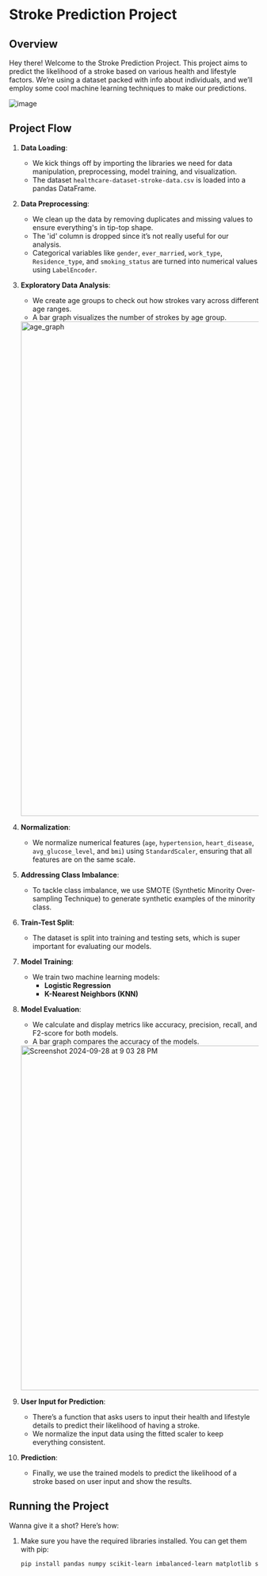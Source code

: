 # Stroke Prediction Project

## Overview

Hey there! Welcome to the Stroke Prediction Project. This project aims to predict the likelihood of a stroke based on various health and lifestyle factors. We’re using a dataset packed with info about individuals, and we’ll employ some cool machine learning techniques to make our predictions.

![image](https://github.com/user-attachments/assets/0274e398-2e57-4a14-b922-7e7a9e6b4639)


## Project Flow

1. **Data Loading**:
   - We kick things off by importing the libraries we need for data manipulation, preprocessing, model training, and visualization.
   - The dataset `healthcare-dataset-stroke-data.csv` is loaded into a pandas DataFrame.

2. **Data Preprocessing**:
   - We clean up the data by removing duplicates and missing values to ensure everything's in tip-top shape.
   - The 'id' column is dropped since it’s not really useful for our analysis.
   - Categorical variables like `gender`, `ever_married`, `work_type`, `Residence_type`, and `smoking_status` are turned into numerical values using `LabelEncoder`.

3. **Exploratory Data Analysis**:
   - We create age groups to check out how strokes vary across different age ranges.
   - A bar graph visualizes the number of strokes by age group.  
   <img width="997" alt="age_graph" src="https://github.com/user-attachments/assets/680d1914-9ef1-4c6c-b275-44bb1df19514">

4. **Normalization**:
   - We normalize numerical features (`age`, `hypertension`, `heart_disease`, `avg_glucose_level`, and `bmi`) using `StandardScaler`, ensuring that all features are on the same scale.

5. **Addressing Class Imbalance**:
   - To tackle class imbalance, we use SMOTE (Synthetic Minority Over-sampling Technique) to generate synthetic examples of the minority class.

6. **Train-Test Split**:
   - The dataset is split into training and testing sets, which is super important for evaluating our models.

7. **Model Training**:
   - We train two machine learning models:
     - **Logistic Regression**
     - **K-Nearest Neighbors (KNN)**

8. **Model Evaluation**:
   - We calculate and display metrics like accuracy, precision, recall, and F2-score for both models.
   - A bar graph compares the accuracy of the models.  
   <img width="695" alt="Screenshot 2024-09-28 at 9 03 28 PM" src="https://github.com/user-attachments/assets/0c4a9a1c-2ad6-467a-a986-f7232552d79a">


9. **User Input for Prediction**:
   - There’s a function that asks users to input their health and lifestyle details to predict their likelihood of having a stroke.
   - We normalize the input data using the fitted scaler to keep everything consistent.

10. **Prediction**:
    - Finally, we use the trained models to predict the likelihood of a stroke based on user input and show the results.

## Running the Project

Wanna give it a shot? Here’s how:

1. Make sure you have the required libraries installed. You can get them with pip:

   ```bash
   pip install pandas numpy scikit-learn imbalanced-learn matplotlib seaborn
